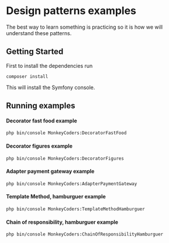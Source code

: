 # Design patterns examples
The best way to learn something is practicing so it is how we will understand these patterns. 
## Getting Started
First to install the dependencies run
```
composer install
```
This will install the Symfony console.
## Running examples 
#### Decorator fast food example
```
php bin/console MonkeyCoders:DecoratorFastFood
```
#### Decorator figures example
```
php bin/console MonkeyCoders:DecoratorFigures
```
#### Adapter payment gateway example
```
php bin/console MonkeyCoders:AdapterPaymentGateway
```
#### Template Method, hamburguer example
```
php bin/console MonkeyCoders:TemplateMethodHamburguer
```
#### Chain of responsibility, hamburguer example
```
php bin/console MonkeyCoders:ChainOfResponsibilityHamburguer
```

